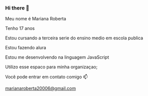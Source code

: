 ### Hi there 👋
Meu nome é Mariana Roberta

Tenho 17 anos

Estou cursando a terceira serie do ensino medio em escola publica

Estou fazendo alura

Estou me desenvolvendo na linguagem JavaScript

Utilizo esse espaco para minha organizaçao;

Você pode entrar em contato comigo 📫

marianaroberta20006@gmail.com


